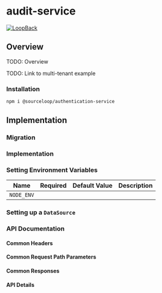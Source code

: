 # audit-service

[![LoopBack](https://github.com/strongloop/loopback-next/raw/master/docs/site/imgs/branding/Powered-by-LoopBack-Badge-(blue)-@2x.png)](http://loopback.io/)
## Overview

TODO: Overview

TODO: Link to multi-tenant example

### Installation

```bash
npm i @sourceloop/authentication-service
```

## Implementation

### Migration

### Implementation

### Setting Environment Variables

| Name                          | Required | Default Value | Description |
| ----------------------------- | -------- | ------------- | ----------- |
| `NODE_ENV`                    |          |               |             |

### Setting up a `DataSource`

### API Documentation

#### Common Headers

#### Common Request Path Parameters

#### Common Responses

#### API Details

